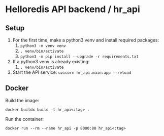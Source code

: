 # Helloredis API backend / hr_api

## Setup

1. For the first time, make a python3 venv and install required packages:
    1. `python3 -m venv venv`
    2. `. venv/bin/activate`
    3. `python3 -m pip install --upgrade -r requirements.txt`
2. If a python3 venv is already existing:
    1. `. venv/bin/activate`
3. Start the API service: `uvicorn hr_api.main:app --reload`


## Docker

Build the image:

    docker buildx build -t hr_api<:tag> .

Run the container:

    docker run --rm --name hr_api -p 8000:80 hr_api<:tag>
